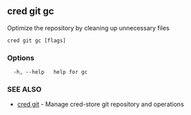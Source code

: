 ## cred git gc

Optimize the repository by cleaning up unnecessary files

```
cred git gc [flags]
```

### Options

```
  -h, --help   help for gc
```

### SEE ALSO

* [cred git](cred_git.md)	 - Manage cred-store git repository and operations

